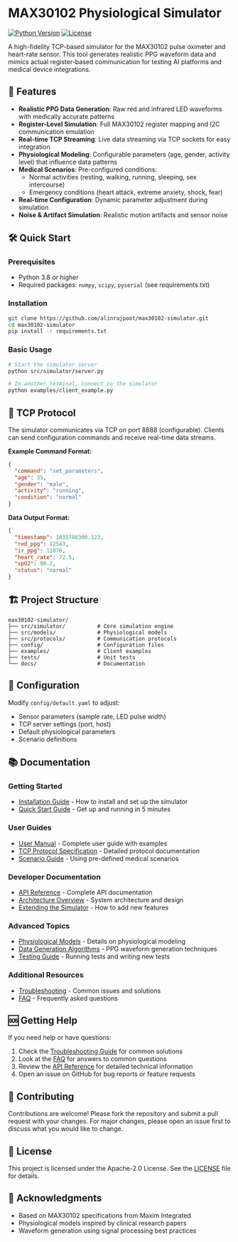 # MAX30102 Physiological Simulator

[![Python Version](https://img.shields.io/badge/python-3.8%2B-blue)](https://www.python.org/)
[![License](https://img.shields.io/badge/license-Apache%202.0-green)](LICENSE)

A high-fidelity TCP-based simulator for the MAX30102 pulse oximeter and heart-rate sensor. This tool generates realistic PPG waveform data and mimics actual register-based communication for testing AI platforms and medical device integrations.

## 🚀 Features

- **Realistic PPG Data Generation**: Raw red and infrared LED waveforms with medically accurate patterns
- **Register-Level Simulation**: Full MAX30102 register mapping and I2C communication emulation
- **Real-time TCP Streaming**: Live data streaming via TCP sockets for easy integration
- **Physiological Modeling**: Configurable parameters (age, gender, activity level) that influence data patterns
- **Medical Scenarios**: Pre-configured conditions:
  - Normal activities (resting, walking, running, sleeping, sex intercourse)
  - Emergency conditions (heart attack, extreme anxiety, shock, fear)
- **Real-time Configuration**: Dynamic parameter adjustment during simulation
- **Noise & Artifact Simulation**: Realistic motion artifacts and sensor noise

## 🛠️ Quick Start

### Prerequisites

- Python 3.8 or higher
- Required packages: `numpy`, `scipy`, `pyserial` (see requirements.txt)

### Installation

```bash
git clone https://github.com/alinrajpoot/max30102-simulator.git
cd max30102-simulator
pip install -r requirements.txt
```

### Basic Usage

```bash
# Start the simulator server
python src/simulator/server.py

# In another terminal, connect to the simulator
python examples/client_example.py
```

## 📡 TCP Protocol

The simulator communicates via TCP on port 8888 (configurable). Clients can send configuration commands and receive real-time data streams.

**Example Command Format:**

```json
{
  "command": "set_parameters",
  "age": 35,
  "gender": "male",
  "activity": "running",
  "condition": "normal"
}
```

**Data Output Format:**

```json
{
  "timestamp": 1635786300.123,
  "red_ppg": 12543,
  "ir_ppg": 11876,
  "heart_rate": 72.5,
  "spO2": 98.2,
  "status": "normal"
}
```

## 🏗️ Project Structure

```
max30102-simulator/
├── src/simulator/          # Core simulation engine
├── src/models/             # Physiological models
├── src/protocols/          # Communication protocols
├── config/                 # Configuration files
├── examples/               # Client examples
├── tests/                  # Unit tests
└── docs/                   # Documentation
```

## 🔧 Configuration

Modify `config/default.yaml` to adjust:

- Sensor parameters (sample rate, LED pulse width)
- TCP server settings (port, host)
- Default physiological parameters
- Scenario definitions

## 📚 Documentation

### Getting Started

- [Installation Guide](docs/installation.md) - How to install and set up the simulator
- [Quick Start Guide](docs/quickstart.md) - Get up and running in 5 minutes

### User Guides

- [User Manual](docs/user_manual.md) - Complete user guide with examples
- [TCP Protocol Specification](docs/tcp_protocol.md) - Detailed protocol documentation
- [Scenario Guide](docs/scenario_guide.md) - Using pre-defined medical scenarios

### Developer Documentation

- [API Reference](docs/api_reference.md) - Complete API documentation
- [Architecture Overview](docs/architecture.md) - System architecture and design
- [Extending the Simulator](docs/extending.md) - How to add new features

### Advanced Topics

- [Physiological Models](docs/physiological_models.md) - Details on physiological modeling
- [Data Generation Algorithms](docs/data_generation.md) - PPG waveform generation techniques
- [Testing Guide](docs/testing.md) - Running tests and writing new tests

### Additional Resources

- [Troubleshooting](docs/troubleshooting.md) - Common issues and solutions
- [FAQ](docs/faq.md) - Frequently asked questions

## 🆘 Getting Help

If you need help or have questions:

1. Check the [Troubleshooting Guide](docs/troubleshooting.md) for common solutions
2. Look at the [FAQ](docs/faq.md) for answers to common questions
3. Review the [API Reference](docs/api_reference.md) for detailed technical information
4. Open an issue on GitHub for bug reports or feature requests

## 🤝 Contributing

Contributions are welcome! Please fork the repository and submit a pull request with your changes. For major changes, please open an issue first to discuss what you would like to change.

## 📄 License

This project is licensed under the Apache-2.0 License. See the [LICENSE](LICENSE) file for details.

## 🙏 Acknowledgments

- Based on MAX30102 specifications from Maxim Integrated
- Physiological models inspired by clinical research papers
- Waveform generation using signal processing best practices
